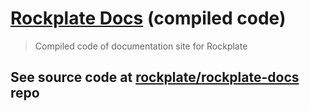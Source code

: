 # [Rockplate Docs](https://rockplate.github.io) (compiled code)

> Compiled code of documentation site for Rockplate

## See source code at [rockplate/rockplate-docs](https://github.com/rockplate/rockplate-docs) repo
